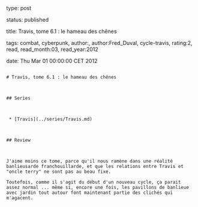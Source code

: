 type: post
status: published
title: Travis, tome 6.1 : le hameau des chênes
tags:  combat,  cyberpunk, author:, author:Fred_Duval, cycle-travis, rating:2, read, read_month:03, read_year:2012
date: Thu Mar 01 00:00:00 CET 2012
~~~~~~
# Travis, tome 6.1 : le hameau des chênes

## Series

 * [Travis](../series/Travis.md)

## Review

J'aime moins ce tome, parce qu'il nous ramène dans une réalité banlieusarde franchouillarde, et que les relations entre Travis et "oncle terry" ne sont pas au beau fixe.  
Toutefois, comme il s'agit du début d'un nouveau cycle, ça parait assez normal ... même si, encore une fois, les pavillons de banlieue avec jardin tout autour font maintenant partie des clichés qui m'agacent.